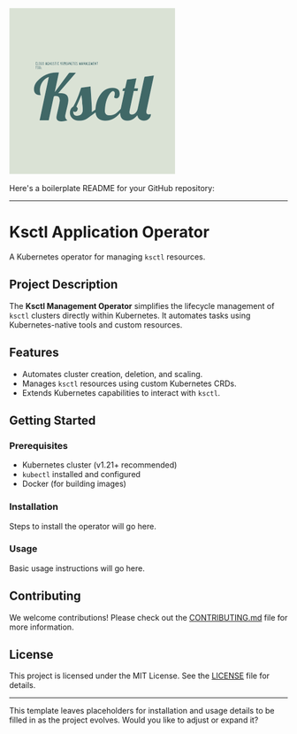 ![CoverPage Social Media](https://raw.githubusercontent.com/ksctl/ksctl/refs/heads/main/img/cover.svg)

Here's a boilerplate README for your GitHub repository:  

---

# Ksctl Application Operator

A Kubernetes operator for managing `ksctl` resources.

## Project Description

The **Ksctl Management Operator** simplifies the lifecycle management of `ksctl` clusters directly within Kubernetes. It automates tasks using Kubernetes-native tools and custom resources.

## Features

- Automates cluster creation, deletion, and scaling.
- Manages `ksctl` resources using custom Kubernetes CRDs.
- Extends Kubernetes capabilities to interact with `ksctl`.

## Getting Started

### Prerequisites

- Kubernetes cluster (v1.21+ recommended)
- `kubectl` installed and configured
- Docker (for building images)

### Installation

Steps to install the operator will go here.

### Usage

Basic usage instructions will go here.

## Contributing

We welcome contributions! Please check out the [CONTRIBUTING.md](CONTRIBUTING.md) file for more information.

## License

This project is licensed under the MIT License. See the [LICENSE](LICENSE) file for details.

---

This template leaves placeholders for installation and usage details to be filled in as the project evolves. Would you like to adjust or expand it?
